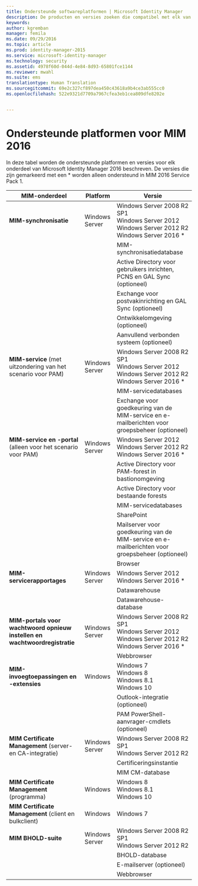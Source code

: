 ```yaml
---
title: Ondersteunde softwareplatformen | Microsoft Identity Manager
description: De producten en versies zoeken die compatibel met elk van de MIM 2016-onderdelen zijn
keywords: 
author: kgremban
manager: femila
ms.date: 09/29/2016
ms.topic: article
ms.prod: identity-manager-2015
ms.service: microsoft-identity-manager
ms.technology: security
ms.assetid: 4978f60d-044d-4e84-8d93-65801fce1144
ms.reviewer: mwahl
ms.suite: ems
translationtype: Human Translation
ms.sourcegitcommit: 69e2c327cf897dea450c43618a9b4ce3ab555cc0
ms.openlocfilehash: 522e9321d7709a7967cfea3eb1cea809dfe8202e


---
```


# Ondersteunde platformen voor MIM 2016

In deze tabel worden de ondersteunde platformen en versies voor elk onderdeel van Microsoft Identity Manager 2016 beschreven. De versies die zijn gemarkeerd met een * worden alleen ondersteund in MIM 2016 Service Pack 1.


| **MIM-onderdeel** | **Platform** | **Versie** |
|-------------------|--------------|-------------|
| **MIM-synchronisatie** | Windows Server | Windows Server 2008 R2 SP1<br/>Windows Server 2012<br/>Windows Server 2012 R2<br/>Windows Server 2016 * |
|| | MIM-synchronisatiedatabase | SQL Server 2008 R2 SP3<br/>SQL Server 2012 SP2<br/>SQL Server 2014 SP1 <br/> SQL Server 2016 * |
|| | Active Directory voor gebruikers inrichten, PCNS en GAL Sync (optioneel)|Windows Server 2008 R2 SP1<br/>Windows Server 2012<br/>Windows Server 2012 R2 <br/> Windows Server 2016 * |
|| | Exchange voor postvakinrichting en GAL Sync (optioneel)|Exchange Server 2007 SP3<br/>Exchange Server 2010 SP3<br/>Exchange Server 2013 SP1 |
|| | Ontwikkelomgeving (optioneel) | Visual Studio 2012<br/>Visual Studio 2013 |
|| | Aanvullend verbonden systeem (optioneel) | Active Directory Domain Services<br/>Active Directory<br/>Lightweight Directory Services<br/>SQL Server 2000 of hoger<br/>SharePoint Server 2013<br/> SharePoint Server 2016 * <br/> Andere producten van derden |
| **MIM-service** (met uitzondering van het scenario voor PAM) | Windows Server | Windows Server 2008 R2 SP1<br/>Windows Server 2012<br/>Windows Server 2012 R2 <br/> Windows Server 2016 * |
|| | MIM-servicedatabases | SQL Server 2008 R2 SP3<br/>SQL Server 2012 SP2<br/>SQL Server 2014 SP1 <br/> SQL Server 2016 * |
|| | Exchange voor goedkeuring van de MIM-service en e-mailberichten voor groepsbeheer (optioneel) | Exchange Server 2007 SP3 (met geïnstalleerde Exchange Management Console)<br/>Exchange Server 2010 SP3<br/>Exchange Server 2013 SP1 <br/> Exchange Server 2016 * <br/> Exchange Online * |
| **MIM-service en -portal** (alleen voor het scenario voor PAM)| Windows Server | Windows Server 2012<br/>Windows Server 2012 R2 <br/> Windows Server 2016 * |
|| | Active Directory voor PAM-forest in bastionomgeving | Windows Server 2012 R2 <br/> Windows Server 2016 * |
|| | Active Directory voor bestaande forests | Windows Server 2008 <br/> Windows Server 2008 R2 * <br/> Windows Server 2012 * <br/> Windows Server 2012 R2 * <br/> Windows Server 2016 * |
|| | MIM-servicedatabases | SQL Server 2008 R2 SP3<br/>SQL Server 2012 SP2<br/>SQL Server 2014 SP1 <br/> SQL Server 2016 * |
|| | SharePoint | SharePoint Foundation 2010<br/>SharePoint Foundation 2013 SP1 <br/> SharePoint 2016 * |
|| | Mailserver voor goedkeuring van de MIM-service en e-mailberichten voor groepsbeheer (optioneel) | Exchange Server 2007 SP3 (met geïnstalleerde Exchange Management Console)<br/>Exchange Server 2010 SP3<br/>Exchange Server 2013 SP1 <br/> Exchange Server 2016 * <br/> Exchange Online * |
|| | Browser | Alle belangrijke browsers |
| **MIM-servicerapportages** | Windows Server | Windows Server 2012 <br/> Windows Server 2016 * |
|| | Datawarehouse | System Center 2012 Service Manager SP1 |
|| | Datawarehouse-database | SQL Server 2008 R2 SP3<br/>SQL Server 2012 SP2 |
| **MIM-portals voor wachtwoord opnieuw instellen en wachtwoordregistratie** | Windows Server | Windows Server 2008 R2 SP1<br/>Windows Server 2012<br/>Windows Server 2012 R2 <br/> Windows Server 2016 * |
|| | Webbrowser | Alle belangrijke browsers |
| **MIM-invoegtoepassingen en -extensies** | Windows | Windows 7<br/>Windows 8<br/>Windows 8.1<br/>Windows 10 |
|| | Outlook-integratie (optioneel) | Outlook 2007 SP2<br/>Outlook 2010<br/>Outlook 2013 <br/> Outlook 2016 (op Windows 10) * |
|| | PAM PowerShell-aanvrager-cmdlets (optioneel) | Windows 8.1<br/>Windows 10 |
| **MIM Certificate Management** (server- en CA-integratie) | Windows Server | Windows Server 2008 R2 SP1<br/>Windows Server 2012 R2 |
|| | Certificeringsinstantie | Windows Server 2008 R2 SP1<br/>Windows Server 2012<br/>Windows Server 2012 R2 |
|| | MIM CM-database | SQL Server 2008 R2 SP3<br/>SQL Server 2012 SP2<br/>SQL Server 2014 SP1 |
| **MIM Certificate Management** (programma) | Windows | Windows 8<br/>Windows 8.1<br/>Windows 10 |
| **MIM Certificate Management** (client en bulkclient) | Windows | Windows 7 |
| **MIM BHOLD-suite** | Windows Server | Windows Server 2008 R2 SP1<br/>Windows Server 2012 R2 |
|| | BHOLD-database | SQL Server 2008 R2 SP3<br/>SQL Server 2012 SP2 <br/> SQL Server 2014 * |
|| | E-mailserver (optioneel) | Exchange Server 2007 SP3<br/>Exchange Server 2010 SP3<br/>Exchange Server 2013 SP1 |
|| | Webbrowser | Internet Explorer 7, 8, 9, 10 of 11 met Silverlight |



<!--HONumber=Sep16_HO5-->


